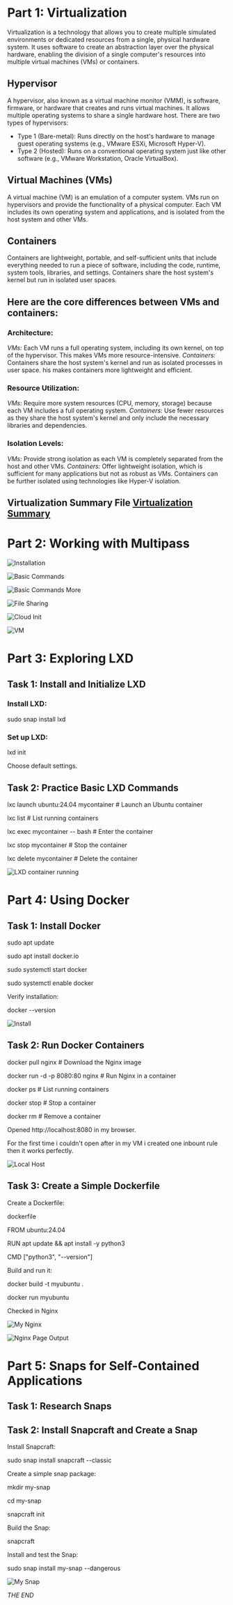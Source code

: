 # Part 1: Virtualization
Virtualization is a technology that allows you to create multiple simulated environments or dedicated resources from a single, physical hardware system. It uses software to create an abstraction layer over the physical hardware, enabling the division of a single computer's resources into multiple virtual machines (VMs) or containers.

## Hypervisor
A hypervisor, also known as a virtual machine monitor (VMM), is software, firmware, or hardware that creates and runs virtual machines. It allows multiple operating systems to share a single hardware host. There are two types of hypervisors:

- Type 1 (Bare-metal): Runs directly on the host's hardware to manage guest operating systems (e.g., VMware ESXi, Microsoft Hyper-V).
- Type 2 (Hosted): Runs on a conventional operating system just like other software (e.g., VMware Workstation, Oracle VirtualBox).

## Virtual Machines (VMs)
A virtual machine (VM) is an emulation of a computer system. VMs run on hypervisors and provide the functionality of a physical computer. Each VM includes its own operating system and applications, and is isolated from the host system and other VMs.

## Containers
Containers are lightweight, portable, and self-sufficient units that include everything needed to run a piece of software, including the code, runtime, system tools, libraries, and settings. Containers share the host system's kernel but run in isolated user spaces.

## Here are the core differences between VMs and containers:
### Architecture:
*VMs:* Each VM runs a full operating system, including its own kernel, on top of the hypervisor. This makes VMs more resource-intensive.
*Containers:* Containers share the host system's kernel and run as isolated processes in user space. his makes containers more lightweight and efficient.

### Resource Utilization:
*VMs:* Require more system resources (CPU, memory, storage) because each VM includes a full operating system.
*Containers:* Use fewer resources as they share the host system's kernel and only include the necessary libraries and dependencies.

### Isolation Levels:
*VMs:* Provide strong isolation as each VM is completely separated from the host and other VMs.
*Containers:* Offer lightweight isolation, which is sufficient for many applications but not as robust as VMs. Containers can be further isolated using technologies like Hyper-V isolation.

## Virtualization Summary File [Virtualization Summary](virtualization_summary.txt)

# Part 2: Working with Multipass
![Installation](Multipass1.png)

![Basic Commands](Multipass2.png)

![Basic Commands More](Multipass3.png)

![File Sharing](Multipass4.png)

![Cloud Init](Multipass5.png)

![VM](Multipass6.png)

# Part 3: Exploring LXD

## Task 1: Install and Initialize LXD
### Install LXD:
sudo snap install lxd
### Set up LXD:
lxd init

Choose default settings.

## Task 2: Practice Basic LXD Commands
lxc launch ubuntu:24.04 mycontainer  # Launch an Ubuntu container

lxc list  # List running containers

lxc exec mycontainer -- bash  # Enter the container

lxc stop mycontainer  # Stop the container

lxc delete mycontainer  # Delete the container

![LXD container running](LXDcontainerrunning.png)

# Part 4: Using Docker
## Task 1: Install Docker

sudo apt update

sudo apt install docker.io

sudo systemctl start docker

sudo systemctl enable docker

Verify installation:

docker --version

![Install](Docker1.png)

## Task 2: Run Docker Containers

docker pull nginx  # Download the Nginx image

docker run -d -p 8080:80 nginx  # Run Nginx in a container

docker ps  # List running containers

docker stop <container-id>  # Stop a container

docker rm <container-id>  # Remove a container

Opened http://localhost:8080 in my browser.

For the first time i couldn't open after in my VM i created one inbount rule then it works perfectly.

![Local Host](Docker2.png)

## Task 3: Create a Simple Dockerfile

Create a Dockerfile:

dockerfile

FROM ubuntu:24.04

RUN apt update && apt install -y python3

CMD ["python3", "--version"]

Build and run it:

docker build -t myubuntu .

docker run myubuntu

Checked in Nginx

![My Nginx](nginx1.png)

![Nginx Page Output](nginx2.png)

# Part 5: Snaps for Self-Contained Applications
## Task 1: Research Snaps
## Task 2: Install Snapcraft and Create a Snap
Install Snapcraft:

sudo snap install snapcraft --classic

Create a simple snap package:

mkdir my-snap

cd my-snap

snapcraft init

Build the Snap:

snapcraft

Install and test the Snap:

sudo snap install my-snap --dangerous

![My Snap](mysnap.png)

*THE END*
